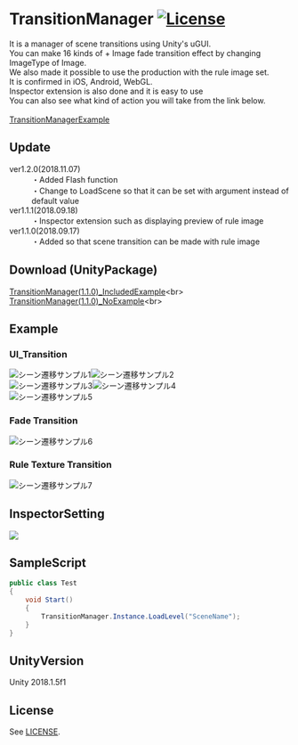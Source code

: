 # TransitionManager [![License](https://img.shields.io/badge/license-MIT-lightgrey.svg?style=flat)](http://mit-license.org)<br>
It is a manager of scene transitions using Unity's uGUI.<br>
You can make 16 kinds of + Image fade transition effect by changing ImageType of Image.<br>
We also made it possible to use the production with the rule image set.<br>
It is confirmed in iOS, Android, WebGL.<br>
Inspector extension is also done and it is easy to use<br>
You can also see what kind of action you will take from the link below.<br><br>
[TransitionManagerExample](https://lightgive.github.io/MyPage/Examples/TransitionManagerExample/index.html)<br>

## Update <br>
<dl>
  <dt>ver1.2.0(2018.11.07)</dt>
    <dd>・Added Flash function</dd>
    <dd>・Change to LoadScene so that it can be set with argument instead of default value</dd>
  <dt>ver1.1.1(2018.09.18)</dt>
  <dd>・Inspector extension such as displaying preview of rule image</dd>
  <dt>ver1.1.0(2018.09.17)</dt>
  <dd>・Added so that scene transition can be made with rule image</dd>
</dl>

## Download (UnityPackage)
[TransitionManager(1.1.0)_IncludedExample](https://www.dropbox.com/s/330z0xg04u5o008/TransitionManager%281.1.0%29_IncludedExample.unitypackage?dl=0"SystemCalc(1.0.1)_IncludedExample")<br>
[TransitionManager(1.1.0)_NoExample](https://www.dropbox.com/s/qtvzge317r3pf3q/TransitionManager%281.1.0%29_NoExample.unitypackage?dl=0"SystemCalc(1.0.1)_IncludedExample")<br>

## Example <br>

### UI_Transition<br>
<img src="https://78.media.tumblr.com/1a6ae7adbbb33c3a4cfeab020fb5b161/tumblr_pf8f678GVz1u4382eo1_400.gif" alt="シーン遷移サンプル1" title="サンプル"><img src="https://78.media.tumblr.com/72e838e53edbf4d56494e5af5ea74d9f/tumblr_pf8f678GVz1u4382eo2_400.gif" alt="シーン遷移サンプル2" title="サンプル"><br>
<img src="https://78.media.tumblr.com/cb19b6219ad75b62a7e576b43d2eb040/tumblr_pf8f678GVz1u4382eo3_400.gif" alt="シーン遷移サンプル3" title="サンプル"><img src="https://78.media.tumblr.com/9659dd627bf835c7bda6fb3275004add/tumblr_pf8f678GVz1u4382eo4_400.gif" alt="シーン遷移サンプル4" title="サンプル"><br>
<img src="https://78.media.tumblr.com/88f456d4dd9f56744a124fb7a59f386d/tumblr_pf8f678GVz1u4382eo5_400.gif" alt="シーン遷移サンプル5" title="サンプル">

### Fade Transition<br>
<img src="https://78.media.tumblr.com/1fdbab5844b8df4bdb77b7e4eaf49954/tumblr_pf8f678GVz1u4382eo7_400.gif" alt="シーン遷移サンプル6" title="サンプル">

### Rule Texture Transition<br>
<img src="https://78.media.tumblr.com/dbee1b043471c699243e7b7d5ebe182b/tumblr_pf8f678GVz1u4382eo6_400.gif" alt="シーン遷移サンプル7" title="サンプル">

## InspectorSetting
<img src="https://66.media.tumblr.com/2cbd3c929bd64ffadc7bbea41c6fb0f3/tumblr_phshytOlSw1u4382eo1_400.gif">

## SampleScript

```csharp
public class Test
{
    void Start()
    {
        TransitionManager.Instance.LoadLevel("SceneName");
    }
}
```

## UnityVersion
Unity 2018.1.5f1<br>

## License
See [LICENSE](/LICENSE).

